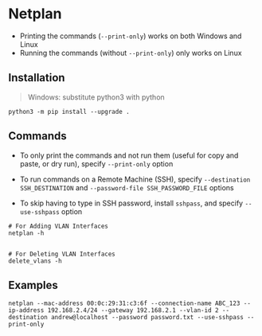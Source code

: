 # Netplan

* Printing the commands (`--print-only`) works on both Windows and Linux
* Running the commands (without `--print-only`) only works on Linux

## Installation
> Windows: substitute python3 with python
```
python3 -m pip install --upgrade .
```

## Commands
* To only print the commands and not run them (useful for copy and paste, or dry run), specify `--print-only` option

* To run commands on a Remote Machine (SSH), specify `--destination SSH_DESTINATION` and `--password-file SSH_PASSWORD_FILE` options

* To skip having to type in SSH password, install `sshpass`, and specify `--use-sshpass` option

```
# For Adding VLAN Interfaces
netplan -h


# For Deleting VLAN Interfaces
delete_vlans -h
```

## Examples
```
netplan --mac-address 00:0c:29:31:c3:6f --connection-name ABC_123 --ip-address 192.168.2.4/24 --gateway 192.168.2.1 --vlan-id 2 --destination andrew@localhost --password password.txt --use-sshpass --print-only
```
